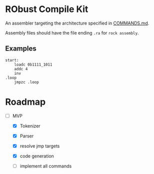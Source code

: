 # RObust Compile Kit

An assembler targeting the architecture specified in [COMMANDS.md][commands].

Assembly files should have the file ending `.ra` for `rock assembly`.

## Examples

```
start:
    loadc 0b1111_1011
    addc 4
    inv
.loop
    jmpzc .loop
```

# Roadmap

- [ ] MVP
  - [x] Tokenizer
  - [x] Parser
  - [x] resolve jmp targets
  - [x] code generation
  - [ ] implement all commands


[commands]: ../COMMANDS.md